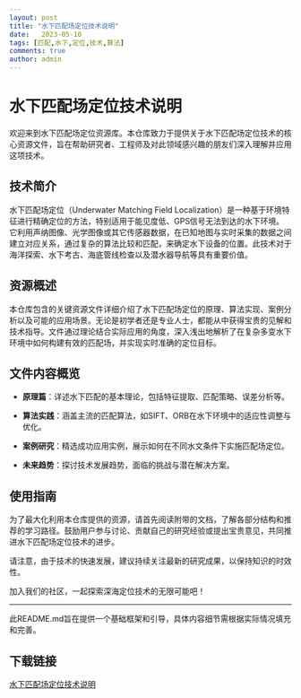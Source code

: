 ```yaml
---
layout: post
title: "水下匹配场定位技术说明"
date:   2023-05-10
tags: [匹配,水下,定位,技术,算法]
comments: true
author: admin
---
```

# 水下匹配场定位技术说明

欢迎来到水下匹配场定位资源库。本仓库致力于提供关于水下匹配场定位技术的核心资源文件，旨在帮助研究者、工程师及对此领域感兴趣的朋友们深入理解并应用这项技术。

## 技术简介

水下匹配场定位（Underwater Matching Field Localization）是一种基于环境特征进行精确定位的方法，特别适用于能见度低、GPS信号无法到达的水下环境。它利用声纳图像、光学图像或其它传感器数据，在已知地图与实时采集的数据之间建立对应关系，通过复杂的算法比较和匹配，来确定水下设备的位置。此技术对于海洋探索、水下考古、海底管线检查以及潜水器导航等具有重要价值。

## 资源概述

本仓库包含的关键资源文件详细介绍了水下匹配场定位的原理、算法实现、案例分析以及可能的应用场景。无论是初学者还是专业人士，都能从中获得宝贵的见解和技术指导。文件通过理论结合实际应用的角度，深入浅出地解析了在复杂多变水下环境中如何构建有效的匹配场，并实现实时准确的定位目标。

## 文件内容概览

- **原理篇**：详述水下匹配的基本理论，包括特征提取、匹配策略、误差分析等。
  
- **算法实践**：涵盖主流的匹配算法，如SIFT、ORB在水下环境中的适应性调整与优化。
  
- **案例研究**：精选成功应用实例，展示如何在不同水文条件下实施匹配场定位。
  
- **未来趋势**：探讨技术发展趋势，面临的挑战与潜在解决方案。

## 使用指南

为了最大化利用本仓库提供的资源，请首先阅读附带的文档，了解各部分结构和推荐的学习路径。鼓励用户参与讨论、贡献自己的研究经验或提出宝贵意见，共同推进水下匹配场定位技术的进步。

请注意，由于技术的快速发展，建议持续关注最新的研究成果，以保持知识的时效性。

加入我们的社区，一起探索深海定位技术的无限可能吧！

---

此README.md旨在提供一个基础框架和引导，具体内容细节需根据实际情况填充和完善。

## 下载链接

[水下匹配场定位技术说明](https://pan.quark.cn/s/da644fa36fd2)